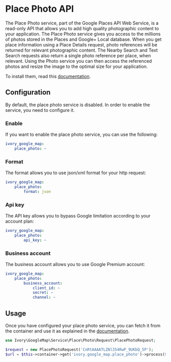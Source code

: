 # Place Photo API

The Place Photo service, part of the Google Places API Web Service, is a read-only API that allows you to add high 
quality photographic content to your application. The Place Photo service gives you access to the millions of photos 
stored in the Places and Google+ Local database. When you get place information using a Place Details request, 
photo references will be returned for relevant photographic content. The Nearby Search and Text Search requests also 
return a single photo reference per place, when relevant. Using the Photo service you can then access the referenced 
photos and resize the image to the optimal size for your application. 

To install them, read this [documentation](/Resources/doc/installation.md).

## Configuration

By default, the place photo service is disabled. In order to enable the service, you need to configure it.

### Enable

If you want to enable the place photo service, you can use the following:

``` yaml
ivory_google_map:
    place_photo: ~
```

### Format

The format allows you to use json/xml format for your http request:

``` yaml
ivory_google_map:
    place_photo:
        format: json
```

### Api key

The API key allows you to bypass Google limitation according to your account plan:

``` yaml
ivory_google_map:
    place_photo:
        api_key: ~
```

### Business account

The business account allows you to use Google Premium account:

``` yaml
ivory_google_map:
    place_photo:
        business_account:
            client_id: ~
            secret: ~
            channel: ~
```

## Usage

Once you have configured your place photo service, you can fetch it from the container and use it as explained 
in the [documentation](https://github.com/egeloen/ivory-google-map/blob/master/doc/service/place/photo/place_photo.md).

``` php
use Ivory\GoogleMap\Service\Place\Photo\Request\PlacePhotoRequest;

$request = new PlacePhotoRequest('CnRtAAAATLZNl354RwP_9UKbQ_5P');
$url = $this->container->get('ivory.google_map.place_photo')->process($request);
```
